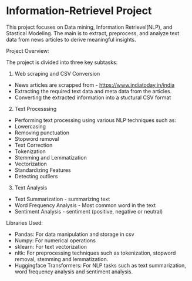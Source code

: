 # Information-Retrievel Project

This project focuses on Data mining, Information Retrievel(NLP), and Stastical Modeling. The main is to extract, preprocess, and analyze text data from news articles to derive meaningful insights.

Project Overview:

The project is divided into three key subtasks:

1. Web scraping and CSV Conversion
- News articles are scrapped from - https://www.indiatoday.in/india
- Extracting the required text data and meta data from the articles.
- Converting the extracted information into a stuctural CSV format

2. Text Processsing
- Performing text processing using various NLP techniques such as:
-   Lowercasing
-   Removing punctuation
-   Stopword removal
-   Text Correction
-   Tokenization
-   Stemming and Lemmatization
-   Vectorization
-   Standardizing Features
-   Detecting outliers

3. Text Analysis
- Text Summarization - summarizing text
- Word Frequency Analysis - Most common word in the text
- Sentiment Analysis - sentiment (positive, negative or neutral)

Libraries Used:

- Pandas: For data manipulation and storage in csv
- Numpy: For numerical operations
- sklearn: For text vectorization
- nltk: For preprocessing techniques such as tokenization, stopword removal, stemming and lemmatization.
- Huggingface Transformers: For NLP tasks such as text summarization, word frequency analysis and sentiment analysis.

